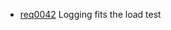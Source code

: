  * [req0042](https://github.com/DomainDrivenArchitecture/ddaRequirement/blob/master/en/requirements/req0042.md) Logging fits the load test

